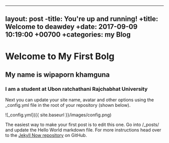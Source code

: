 ---
layout: post
 -title: You're up and running!
 +title: Welcome to deawdey
 +date:  2017-09-09  10:19:00 +00700
 +categories: my Blog
  ---
  
 # Welcome to My First Bolg
 ## My name is wipaporn khamguna
 ### I am a student at Ubon ratchathani Rajchabhat University

Next you can update your site name, avatar and other options using the _config.yml file in the root of your repository (shown below).

![_config.yml]({{ site.baseurl }}/images/config.png)

The easiest way to make your first post is to edit this one. Go into /_posts/ and update the Hello World markdown file. For more instructions head over to the [Jekyll Now repository](https://github.com/barryclark/jekyll-now) on GitHub.
